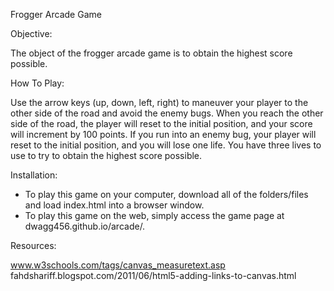 Frogger Arcade Game

Objective:

The object of the frogger arcade game is to obtain the highest score possible.

How To Play:

Use the arrow keys (up, down, left, right) to maneuver your player to the other side of the road and avoid the enemy bugs.  When you reach the other side of the road, the player will reset to the initial position, and your score will increment by 100 points.  If you run into an enemy bug, your player will reset to the initial position, and you will lose one life.  You have three lives to use to try to obtain the highest score possible.

Installation:

- To play this game on your computer, download all of the folders/files and load index.html into a browser window.
- To play this game on the web, simply access the game page at dwagg456.github.io/arcade/.

Resources:

www.w3schools.com/tags/canvas_measuretext.asp
fahdshariff.blogspot.com/2011/06/html5-adding-links-to-canvas.html